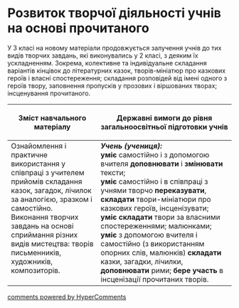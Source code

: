 <div id="hypercomments_widget" class="js-hypercomments-widget invisible"></div>

# Розвиток творчої діяльності учнів на основі прочитаного

У 3 класі на новому матеріали продовжується залучення учнів до тих видів творчих завдань, які виконувались у 2 класі, з деяким їх ускладненням. Зокрема, колективне та індивідуальне складання варіантів кінцівок до літературних казок, творів-мініатюр про казкових героїв і власні спостереження; складання розповідей від імені одного з героїв твору, заповнення пропусків у прозових і віршованих творах; інсценування прочитаного.<br>

<table>
<thead>
  <tr>
    <th width="40%" align="center"><p>Зміст навчального матеріалу</p></td>
    <th width="60%" align="center"><p>Державні вимоги до рівня загальноосвітньої підготовки учнів</p></td>
  </tr>
</thead>
<tbody>
  <tr>
    <td width="40%" style="vertical-align:top !important;">
Ознайомлення і практичне використання у співпраці з учителем прийомів складання казок, загадок, лічилок за аналогією, зразком і самостійно.<br>
Виконання творчих завдань на основі сприймання різних видів мистецтва: творів письменників, художників, композиторів.<br></td>
    <td width="60%" style="vertical-align:top !important;">
<i><b>Учень (учениця):</b></i><br>
<b>уміє</b> самостійно і з допомогою вчителя <b>доповнювати</b> і <b>змінювати</b> тексти;<br>
<b>уміє</b> самостійно і в співпраці з учнями творчо <b>переказувати</b>, <b>складати</b> твори-мініатюри про казкових героїв, інсценізувати;<br>
<b>уміє складати</b> твори за власними спостереженнями; малюнками;<br>
<b>уміє</b> з допомогою вчителя і самостійно (з використанням опорних слів, малюнків) <b>складати</b> казки, загадки, лічилки, <b>доповнювати</b> рими; <b>бере участь</b> в інсценізації прочитаних творів.<br></td>
  </tr>
</tbody>
</table>

<div class="js-hypercomments-container">
<a href="http://hypercomments.com" class="hc-link" title="comments widget">comments powered by HyperComments</a>
</div>